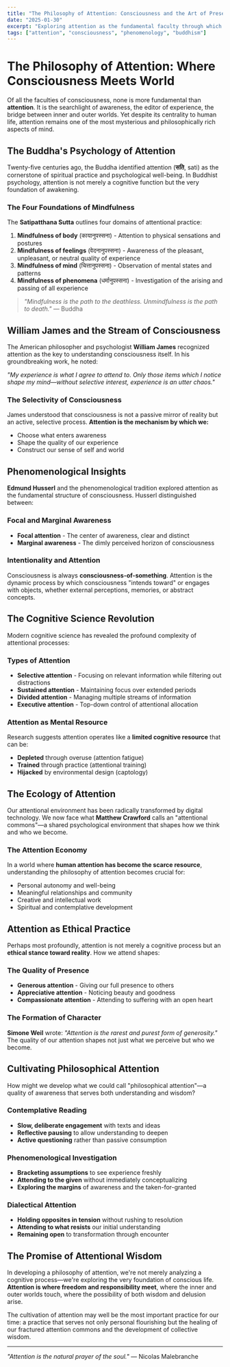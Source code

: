 ```yaml
---
title: "The Philosophy of Attention: Consciousness and the Art of Presence"
date: "2025-01-30"
excerpt: "Exploring attention as the fundamental faculty through which consciousness engages reality, from ancient Buddhist insights to modern cognitive science."
tags: ["attention", "consciousness", "phenomenology", "buddhism"]
---
```


# The Philosophy of Attention: Where Consciousness Meets World

Of all the faculties of consciousness, none is more fundamental than **attention**. It is the searchlight of awareness, the editor of experience, the bridge between inner and outer worlds. Yet despite its centrality to human life, attention remains one of the most mysterious and philosophically rich aspects of mind.

## The Buddha's Psychology of Attention

Twenty-five centuries ago, the Buddha identified attention (**सति**, sati) as the cornerstone of spiritual practice and psychological well-being. In Buddhist psychology, attention is not merely a cognitive function but the very foundation of awakening.

### The Four Foundations of Mindfulness

The **Satipatthana Sutta** outlines four domains of attentional practice:

1. **Mindfulness of body** (कायानुपस्सना) - Attention to physical sensations and postures
2. **Mindfulness of feelings** (वेदनानुपस्सना) - Awareness of the pleasant, unpleasant, or neutral quality of experience
3. **Mindfulness of mind** (चित्तानुपस्सना) - Observation of mental states and patterns
4. **Mindfulness of phenomena** (धर्मानुपस्सना) - Investigation of the arising and passing of all experience

> *"Mindfulness is the path to the deathless. Unmindfulness is the path to death."* — Buddha

## William James and the Stream of Consciousness

The American philosopher and psychologist **William James** recognized attention as the key to understanding consciousness itself. In his groundbreaking work, he noted:

*"My experience is what I agree to attend to. Only those items which I notice shape my mind—without selective interest, experience is an utter chaos."*

### The Selectivity of Consciousness

James understood that consciousness is not a passive mirror of reality but an active, selective process. **Attention is the mechanism by which we:**
- Choose what enters awareness
- Shape the quality of our experience
- Construct our sense of self and world

## Phenomenological Insights

**Edmund Husserl** and the phenomenological tradition explored attention as the fundamental structure of consciousness. Husserl distinguished between:

### Focal and Marginal Awareness
- **Focal attention** - The center of awareness, clear and distinct
- **Marginal awareness** - The dimly perceived horizon of consciousness

### Intentionality and Attention
Consciousness is always **consciousness-of-something**. Attention is the dynamic process by which consciousness "intends toward" or engages with objects, whether external perceptions, memories, or abstract concepts.

## The Cognitive Science Revolution

Modern cognitive science has revealed the profound complexity of attentional processes:

### Types of Attention
- **Selective attention** - Focusing on relevant information while filtering out distractions
- **Sustained attention** - Maintaining focus over extended periods
- **Divided attention** - Managing multiple streams of information
- **Executive attention** - Top-down control of attentional allocation

### Attention as Mental Resource
Research suggests attention operates like a **limited cognitive resource** that can be:
- **Depleted** through overuse (attention fatigue)
- **Trained** through practice (attentional training)
- **Hijacked** by environmental design (captology)

## The Ecology of Attention

Our attentional environment has been radically transformed by digital technology. We now face what **Matthew Crawford** calls an "attentional commons"—a shared psychological environment that shapes how we think and who we become.

### The Attention Economy

In a world where **human attention has become the scarce resource**, understanding the philosophy of attention becomes crucial for:
- Personal autonomy and well-being
- Meaningful relationships and community
- Creative and intellectual work
- Spiritual and contemplative development

## Attention as Ethical Practice

Perhaps most profoundly, attention is not merely a cognitive process but an **ethical stance toward reality**. How we attend shapes:

### The Quality of Presence
- **Generous attention** - Giving our full presence to others
- **Appreciative attention** - Noticing beauty and goodness
- **Compassionate attention** - Attending to suffering with an open heart

### The Formation of Character
**Simone Weil** wrote: *"Attention is the rarest and purest form of generosity."* The quality of our attention shapes not just what we perceive but who we become.

## Cultivating Philosophical Attention

How might we develop what we could call "philosophical attention"—a quality of awareness that serves both understanding and wisdom?

### Contemplative Reading
- **Slow, deliberate engagement** with texts and ideas
- **Reflective pausing** to allow understanding to deepen
- **Active questioning** rather than passive consumption

### Phenomenological Investigation
- **Bracketing assumptions** to see experience freshly
- **Attending to the given** without immediately conceptualizing
- **Exploring the margins** of awareness and the taken-for-granted

### Dialectical Attention
- **Holding opposites in tension** without rushing to resolution
- **Attending to what resists** our initial understanding
- **Remaining open** to transformation through encounter

## The Promise of Attentional Wisdom

In developing a philosophy of attention, we're not merely analyzing a cognitive process—we're exploring the very foundation of conscious life. **Attention is where freedom and responsibility meet**, where the inner and outer worlds touch, where the possibility of both wisdom and delusion arise.

The cultivation of attention may well be the most important practice for our time: a practice that serves not only personal flourishing but the healing of our fractured attention commons and the development of collective wisdom.

---

*"Attention is the natural prayer of the soul."* — Nicolas Malebranche 